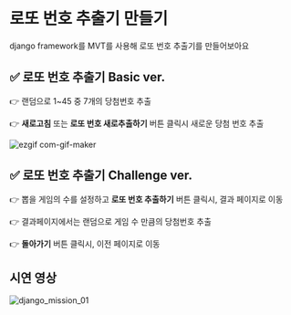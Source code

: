 # 로또 번호 추출기 만들기
django framework를 MVT를 사용해 로또 번호 추출기를 만들어보아요

## ✅ 로또 번호 추출기 Basic ver.

<p>👉 랜덤으로 1~45 중 7개의 당첨번호 추출</p>
<p>👉 <b>새로고침</b> 또는 <b>로또 번호 새로추출하기</b> 버튼 클릭시 새로운 당첨 번호 추출</p>

![ezgif com-gif-maker](https://user-images.githubusercontent.com/76423946/161498731-8a67e46e-342d-467f-8fe2-e92067e6fe78.gif)

## ✅ 로또 번호 추출기 Challenge ver.

<p>👉 뽑을 게임의 수를 설정하고 <b>로또 번호 추출하기</b> 버튼 클릭시, 결과 페이지로 이동</p>
<p>👉 결과페이지에서는 랜덤으로 게임 수 만큼의 당첨번호 추출</p>
<p>👉 <b>돌아가기</b> 버튼 클릭시, 이전 페이지로 이동</p>

## 시연 영상
![django_mission_01](https://user-images.githubusercontent.com/67543838/160998831-29a0a1c3-d5a3-424a-9c7c-89c3c219b5aa.gif)
